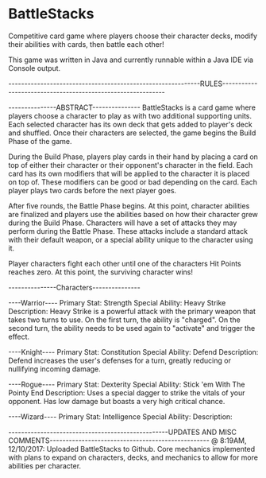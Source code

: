 # BattleStacks
Competitive card game where players choose their character decks, modify their abilities with cards, then battle each other!

This game was written in Java and currently runnable within a Java IDE via Console output.

------------------------------------------------------------RULES------------------------------------------------------------

---------------ABSTRACT---------------
BattleStacks is a card game where players choose a character to play as with two additional supporting units. Each selected character has its own deck that gets added to player's deck and shuffled. Once their characters are selected, the game begins the Build Phase of the game.

During the Build Phase, players play cards in their hand by placing a card on top of either their character or their opponent's character in the field. Each card has its own modifiers that will be applied to the character it is placed on top of. These modifiers can be good or bad depending on the card. Each player plays two cards before the next player goes.

After five rounds, the Battle Phase begins. At this point, character abilities are finalized and players use the abilities based on how their character grew during the Build Phase. Characters will have a set of attacks they may perform during the Battle Phase. These attacks include a standard attack with their default weapon, or a special ability unique to the character using it.

Player characters fight each other until one of the characters Hit Points reaches zero. At this point, the surviving character wins!

---------------Characters---------------

----Warrior----
Primary Stat: Strength
Special Ability: Heavy Strike
Description: Heavy Strike is a powerful attack with the primary weapon that takes two turns to use. On the first turn, the ability is "charged". On the second turn, the ability needs to be used again to "activate" and trigger the effect.

----Knight----
Primary Stat: Constitution
Special Ability: Defend
Description: Defend increases the user's defenses for a turn, greatly reducing or nullifying incoming damage.

----Rogue----
Primary Stat: Dexterity
Special Ability: Stick 'em With The Pointy End
Description: Uses a special dagger to strike the vitals of your opponent. Has low damage but boasts a very high critical chance.

----Wizard----
Primary Stat: Intelligence
Special Ability: 
Description: 



--------------------------------------------------UPDATES AND MISC COMMENTS--------------------------------------------------
@ 8:19AM, 12/10/2017: Uploaded BattleStacks to Github. Core mechanics implemented with plans to expand on characters, decks, and mechanics to allow for more abilities per character.
